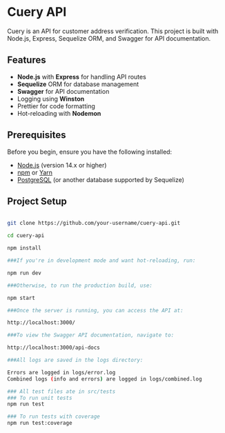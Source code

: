 # Cuery API

Cuery is an API for customer address verification. This project is built with Node.js, Express, Sequelize ORM, and Swagger for API documentation.

## Features

- **Node.js** with **Express** for handling API routes
- **Sequelize** ORM for database management
- **Swagger** for API documentation
- Logging using **Winston**
- Prettier for code formatting
- Hot-reloading with **Nodemon**

## Prerequisites

Before you begin, ensure you have the following installed:

- [Node.js](https://nodejs.org/en/) (version 14.x or higher)
- [npm](https://www.npmjs.com/) or [Yarn](https://yarnpkg.com/)
- [PostgreSQL](https://www.postgresql.org/) (or another database supported by Sequelize)

## Project Setup

```bash

git clone https://github.com/your-username/cuery-api.git

cd cuery-api

npm install

###If you're in development mode and want hot-reloading, run:

npm run dev

###Otherwise, to run the production build, use:

npm start

###Once the server is running, you can access the API at:

http://localhost:3000/

###To view the Swagger API documentation, navigate to:

http://localhost:3000/api-docs

###All logs are saved in the logs directory:

Errors are logged in logs/error.log
Combined logs (info and errors) are logged in logs/combined.log

### All test files ate in src/tests
### To run unit tests
npm run test

### To run tests with coverage
npm run test:coverage

```
